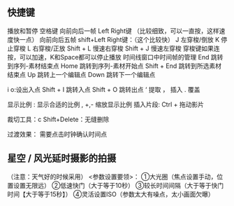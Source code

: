 ## 快捷键

播放和暂停  空格键
向前向后一帧  Left Right键 （比较细致，可以一直按，这样速度快一点）
向前向后五帧  shift+Left Right键：（这个比较快）
J 左穿梭/倒放
K 停止穿梭
L 右穿梭/正放
Shift + L 慢速右穿梭
Shift + J 慢速左穿梭
穿梭键如果连按，可以加速，K和Space都可以停止播放
时间线窗口中时间帧的管理
End 跳转到序列-素材结束点
Home 跳转到序列-素材开始点
Shift + End 跳转到所选素材结束点
Up 跳转上一个编辑点 
Down 跳转下一个编辑点

i o:设出入点
Shift + I 跳转入点
Shift + O 跳转出点
‘ 提取
， 插入
. 覆盖


显示比例
\: 显示合适的比例 , +,- 缩放显示比例
插入片段: Ctrl + 拖动影片

裁切工具：c 
Shift+Delete：无缝删除

过渡效果： 需要点击时钟确认时间点

## 星空 / 风光延时摄影的拍摄
（注意：天气好的时候采用）
<参数设置要领>：
①大光圈（焦点设置手动，位置设置无限远）
②低速快门（大于等于10秒）
③较长时间间隔（大于等于快门时间【大于等于15秒】）
④灵活设置ISO（参数太大有噪点，太小画面欠曝）
